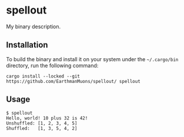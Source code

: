 # spellout

My binary description.

## Installation

To build the binary and install it on your system under the `~/.cargo/bin`
directory, run the following command:

```
cargo install --locked --git https://github.com/EarthmanMuons/spellout/ spellout
```

## Usage

    $ spellout
    Hello, world! 10 plus 32 is 42!
    Unshuffled: [1, 2, 3, 4, 5]
    Shuffled:   [1, 3, 5, 4, 2]
